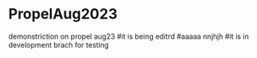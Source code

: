 # PropelAug2023
demonstriction on propel aug23
#it is being editrd
#aaaaa
nnjhjh
#it is in development brach for testing
